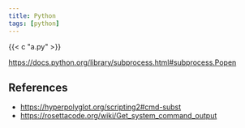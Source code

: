 ```yaml
---
title: Python
tags: [python]
---
```


{{< c "a.py" >}}

<https://docs.python.org/library/subprocess.html#subprocess.Popen>

## References

- <https://hyperpolyglot.org/scripting2#cmd-subst>
- <https://rosettacode.org/wiki/Get_system_command_output>

